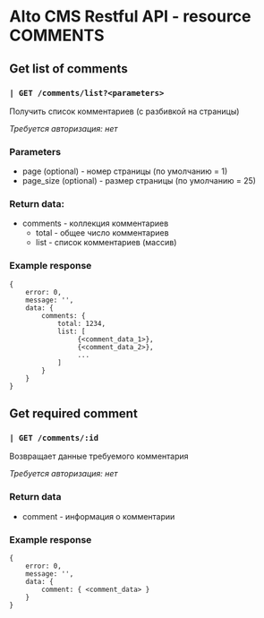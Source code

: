 # Alto CMS Restful API - resource COMMENTS

## Get list of comments

### `| GET /comments/list?<parameters> `
Получить список комментариев (с разбивкой на страницы)

_Требуется авторизация: нет_

### Parameters
* page (optional) - номер страницы (по умолчанию = 1)
* page_size (optional) - размер страницы (по умолчанию = 25)

### Return data:
* comments - коллекция комментариев
    * total - общее число комментариев
    * list - список комментариев (массив)

### Example response
```
{
    error: 0,
    message: '',
    data: {
        comments: {
            total: 1234,
            list: [
                 {<comment_data_1>},
                 {<comment_data_2>},
                 ...
            ]
        }
    }
}
```
## Get required comment

### `| GET /comments/:id `
Возвращает данные требуемого комментария

_Требуется авторизация: нет_

### Return data
* comment - информация о комментарии

### Example response
```
{
    error: 0,
    message: '',
    data: {
        comment: { <comment_data> }
    }
}
```
